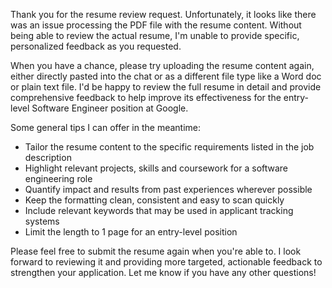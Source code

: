 Thank you for the resume review request. Unfortunately, it looks like there was an issue processing the PDF file with the resume content. Without being able to review the actual resume, I'm unable to provide specific, personalized feedback as you requested.

When you have a chance, please try uploading the resume content again, either directly pasted into the chat or as a different file type like a Word doc or plain text file. I'd be happy to review the full resume in detail and provide comprehensive feedback to help improve its effectiveness for the entry-level Software Engineer position at Google.

Some general tips I can offer in the meantime:

- Tailor the resume content to the specific requirements listed in the job description 
- Highlight relevant projects, skills and coursework for a software engineering role
- Quantify impact and results from past experiences wherever possible
- Keep the formatting clean, consistent and easy to scan quickly
- Include relevant keywords that may be used in applicant tracking systems
- Limit the length to 1 page for an entry-level position

Please feel free to submit the resume again when you're able to. I look forward to reviewing it and providing more targeted, actionable feedback to strengthen your application. Let me know if you have any other questions!